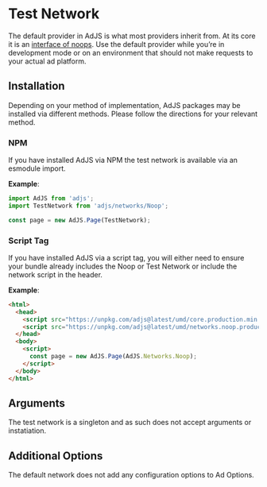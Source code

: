 # Test Network
The default provider in AdJS is what most providers inherit from. At its core it is an [interface of noops](https://github.com/Econify/ad.js/blob/master/src/networks/Noop.ts). Use the default provider while you’re in development mode or on an environment that should not make requests to your actual ad platform.

## Installation
Depending on your method of implementation, AdJS packages may be installed via different methods.
Please follow the directions for your relevant method.

### NPM
If you have installed AdJS via NPM the test network is available via an esmodule import.

__Example__:
```js
import AdJS from 'adjs';
import TestNetwork from 'adjs/networks/Noop';

const page = new AdJS.Page(TestNetwork);
```

### Script Tag
If you have installed AdJS via a script tag, you will either need to ensure your bundle already
includes the Noop or Test Network or include the network script in the header.

__Example__:
```html
<html>
  <head>
    <script src="https://unpkg.com/adjs@latest/umd/core.production.min.js"></script>
    <script src="https://unpkg.com/adjs@latest/umd/networks.noop.production.min.js"></script>
  </head>
  <body>
    <script>
      const page = new AdJS.Page(AdJS.Networks.Noop);
    </script>
  </body>
</html>
```

## Arguments
The test network is a singleton and as such does not accept arguments or instatiation.

## Additional Options
The default network does not add any configuration options to Ad Options.
